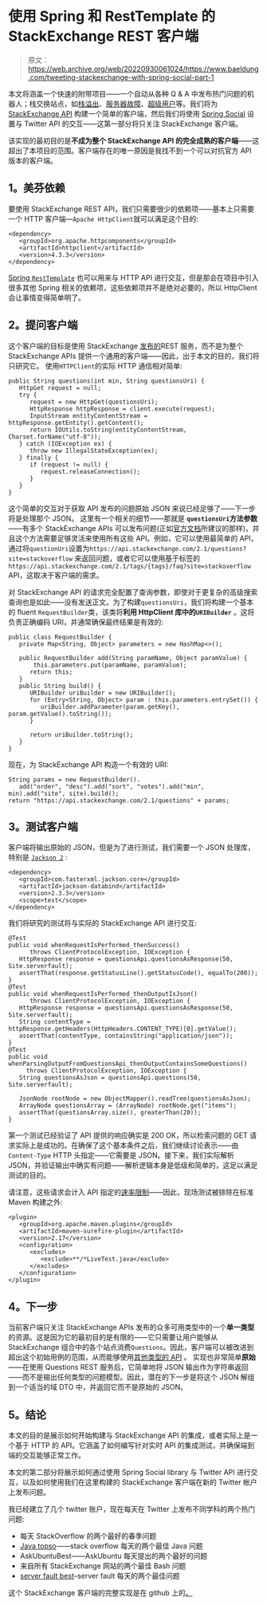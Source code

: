 # 使用 Spring 和 RestTemplate 的 StackExchange REST 客户端

> 原文：<https://web.archive.org/web/20220930061024/https://www.baeldung.com/tweeting-stackexchange-with-spring-social-part-1>

本文将涵盖一个快速的附带项目——一个自动从各种 Q & A 中发布热门问题的机器人；栈交换站点，如[栈溢出](https://web.archive.org/web/20221208143845/https://stackoverflow.com/ "Stackoverflow")、[服务器故障](https://web.archive.org/web/20221208143845/https://serverfault.com/ "Serverfault")、[超级用户](https://web.archive.org/web/20221208143845/https://superuser.com/ "Superuser")等。我们将为 [StackExchange API](https://web.archive.org/web/20221208143845/https://api.stackexchange.com/docs "Stackexchange API") 构建一个简单的客户端，然后我们将使用 [Spring Social](https://web.archive.org/web/20221208143845/https://spring.io/projects/spring-social "Spring Social") 设置与 Twitter API 的交互——这第一部分将只关注 StackExchange 客户端。

该实现的最初目的是**不成为整个 StackExchange API 的完全成熟的客户端**——这超出了本项目的范围。客户端存在的唯一原因是我找不到一个可以对抗官方 API 版本的客户端。

## **1。美芬依赖**

要使用 StackExchange REST API，我们只需要很少的依赖项——基本上只需要一个 HTTP 客户端—`Apache HttpClient`就可以满足这个目的:

```
<dependency>
   <groupId>org.apache.httpcomponents</groupId>
   <artifactId>httpclient</artifactId>
   <version>4.3.3</version>
</dependency>
```

[Spring `RestTemplate`](/web/20221208143845/https://www.baeldung.com/how-to-use-resttemplate-with-basic-authentication-in-spring#resttemplate "RestTemplate Tutorial") 也可以用来与 HTTP API 进行交互，但是那会在项目中引入很多其他 Spring 相关的依赖项，这些依赖项并不是绝对必要的，所以 HttpClient 会让事情变得简单明了。

## **2。提问客户端**

这个客户端的目标是使用 StackExchange [发布的](https://web.archive.org/web/20221208143845/https://api.stackexchange.com/docs/types/question "Questions StackExchange API")REST 服务，而不是为整个 StackExchange APIs 提供一个通用的客户端——因此，出于本文的目的，我们将只研究它。
使用`HTTPClient`的实际 HTTP 通信相对简单:

```
public String questions(int min, String questionsUri) {
   HttpGet request = null;
   try {
      request = new HttpGet(questionsUri);
      HttpResponse httpResponse = client.execute(request);
      InputStream entityContentStream = httpResponse.getEntity().getContent();
      return IOUtils.toString(entityContentStream, Charset.forName("utf-8"));
   } catch (IOException ex) {
      throw new IllegalStateException(ex);
   } finally {
      if (request != null) {
         request.releaseConnection();
      }
   }
}
```

这个简单的交互对于获取 API 发布的问题原始 JSON 来说已经足够了——下一步将是处理那个 JSON。
这里有一个相关的细节——那就是 **`questionsUri`方法参数**——有多个 StackExchange APIs 可以发布问题(正如[官方文档](https://web.archive.org/web/20221208143845/https://api.stackexchange.com/docs/types/question "StackExchange Questions API docs")所建议的那样)，并且这个方法需要足够灵活来使用所有这些 API。例如，它可以使用最简单的 API，通过将`questionUri`设置为`https://api.stackexchange.com/2.1/questions?site=stackoverflow` 来返回问题，或者它可以使用基于标签的`https://api.stackexchange.com/2.1/tags/{tags}/faq?site=stackoverflow` API，这取决于客户端的需求。

对 StackExchange API 的请求完全配置了查询参数，即使对于更复杂的高级搜索查询也是如此——没有发送正文。为了构建`questionsUri`，我们将构建一个基本的 fluent `RequestBuilder`类，该类将**利用 HttpClient 库中的`URIBuilder`** 。这将负责正确编码 URI，并通常确保最终结果是有效的:

```
public class RequestBuilder {
   private Map<String, Object> parameters = new HashMap<>();

   public RequestBuilder add(String paramName, Object paramValue) {
       this.parameters.put(paramName, paramValue);
      return this;
   }
   public String build() {
      URIBuilder uriBuilder = new URIBuilder();
      for (Entry<String, Object> param : this.parameters.entrySet()) {
         uriBuilder.addParameter(param.getKey(), param.getValue().toString());
      }

      return uriBuilder.toString();
   }
}
```

现在，为 StackExchange API 构造一个有效的 URI:

```
String params = new RequestBuilder().
   add("order", "desc").add("sort", "votes").add("min", min).add("site", site).build();
return "https://api.stackexchange.com/2.1/questions" + params;
```

## **3。测试客户端**

客户端将输出原始的 JSON，但是为了进行测试，我们需要一个 JSON 处理库，特别是 [`Jackson 2`](https://web.archive.org/web/20221208143845/https://github.com/FasterXML/jackson "Jackson 2") :

```
<dependency>
   <groupId>com.fasterxml.jackson.core</groupId>
   <artifactId>jackson-databind</artifactId>
   <version>2.3.3</version>
   <scope>test</scope>
</dependency>
```

我们将研究的测试将与实际的 StackExchange API 进行交互:

```
@Test
public void whenRequestIsPerformed_thenSuccess() 
      throws ClientProtocolException, IOException {
   HttpResponse response = questionsApi.questionsAsResponse(50, Site.serverfault);
   assertThat(response.getStatusLine().getStatusCode(), equalTo(200));
}
@Test
public void whenRequestIsPerformed_thenOutputIsJson() 
      throws ClientProtocolException, IOException {
   HttpResponse response = questionsApi.questionsAsResponse(50, Site.serverfault);
   String contentType = httpResponse.getHeaders(HttpHeaders.CONTENT_TYPE)[0].getValue();
   assertThat(contentType, containsString("application/json"));
}
@Test
public void whenParsingOutputFromQuestionsApi_thenOutputContainsSomeQuestions() 
     throws ClientProtocolException, IOException {
   String questionsAsJson = questionsApi.questions(50, Site.serverfault);

   JsonNode rootNode = new ObjectMapper().readTree(questionsAsJson);
   ArrayNode questionsArray = (ArrayNode) rootNode.get("items");
   assertThat(questionsArray.size(), greaterThan(20));
}
```

第一个测试已经验证了 API 提供的响应确实是 200 OK，所以检索问题的 GET 请求实际上是成功的。在确保了这个基本条件之后，我们继续讨论表示——由`Content-Type` HTTP 头指定——它需要是 JSON。接下来，我们实际解析 JSON，并验证输出中确实有问题——解析逻辑本身是低级和简单的，这足以满足测试的目的。

请注意，这些请求会计入 API 指定的[速率限制](https://web.archive.org/web/20221208143845/https://api.stackexchange.com/docs/throttle "StackExchange Rate Limits")——因此，现场测试被排除在标准 Maven 构建之外:

```
<plugin>
   <groupId>org.apache.maven.plugins</groupId>
   <artifactId>maven-surefire-plugin</artifactId>
   <version>2.17</version>
   <configuration>
      <excludes>
         <exclude>**/*LiveTest.java</exclude>
      </excludes>
   </configuration>
</plugin>
```

## **4。下一步**

当前客户端只关注 StackExchange APIs 发布的众多可用类型中的一个**单一类型**的资源。这是因为它的最初目的是有限的——它只需要让用户能够从 StackExchange 组合中的各个站点消费`Questions`。因此，客户端可以被改进到超出这个初始用例的范围，从而能够使用[其他类型的 API](https://web.archive.org/web/20221208143845/https://api.stackexchange.com/docs?tab=type#docs "Resource Types of the StackExchange API") 。
实现也非常简单**原始**——在使用 Questions REST 服务后，它简单地将 JSON 输出作为字符串返回——而不是输出任何类型的问题模型。因此，潜在的下一步是将这个 JSON 解组到一个适当的域 DTO 中，并返回它而不是原始的 JSON。

## **5。结论**

本文的目的是展示如何开始构建与 StackExchange API 的集成，或者实际上是一个基于 HTTP 的 API。它涵盖了如何编写针对实时 API 的集成测试，并确保端到端的交互能够正常工作。

本文的第二部分将展示如何通过使用 Spring Social library 与 Twitter API 进行交互，以及如何使用我们在这里构建的 StackExchange 客户端在新的 Twitter 帐户上发布问题。

我已经建立了几个 twitter 账户，现在每天在 Twitter 上发布不同学科的两个热门问题:

*   每天 StackOverflow 的两个最好的春季问题
*   [Java topso](https://web.archive.org/web/20221208143845/https://twitter.com/JavaTopSO "JavaTopSO twitter account")——stack overflow 每天的两个最佳 Java 问题
*   AskUbuntuBest——AskUbuntu 每天提出的两个最好的问题
*   来自所有 StackExchange 网站的两个最佳 Bash 问题
*   [server fault best](https://web.archive.org/web/20221208143845/https://twitter.com/ServerFaultBest "ServerFaultBest twitter account")–server fault 每天的两个最佳问题

这个 StackExchange 客户端的完整实现是在 github 上的[。](https://web.archive.org/web/20221208143845/https://github.com/eugenp/java-stackexchange#readme "StackExchange Client on Github")